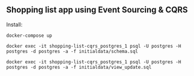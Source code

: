 Shopping list app using Event Sourcing & CQRS
--------------------------------------------

Install:

`docker-compose up`

`docker exec -it shopping-list-cqrs_postgres_1 psql -U postgres -H postgres -d postgres -a -f initialdata/schema.sql`

`docker exec -it shopping-list-cqrs_postgres_1 psql -U postgres -H postgres -d postgres -a -f initialdata/view_update.sql`




